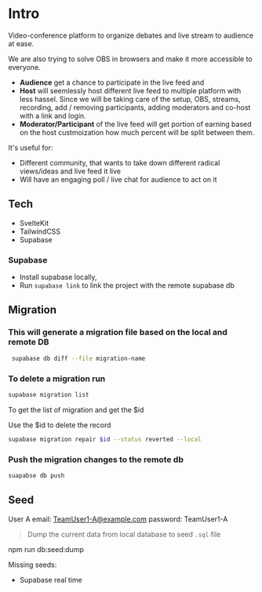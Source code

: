 # Intro

Video-conference platform to organize debates and live stream to audience at ease.

We are also trying to solve OBS in browsers and make it more accessible to everyone.

- **Audience** get a chance to participate in the live feed and
- **Host** will seemlessly host different live feed to multiple platform with less hassel.
  Since we will be taking care of the setup, OBS, streams, recording, add / removing participants, adding moderators and co-host with a link and login.
- **Moderator/Participant** of the live feed will get portion of earning based on the host custmoization how much percent will be split between them.

It's useful for:

- Different community, that wants to take down different radical views/ideas and live feed it live
- Will have an engaging poll / live chat for audience to act on it

## Tech

- SvelteKit
- TailwindCSS
- Supabase

### Supabase

- Install supabase locally,
- Run `supabase link` to link the project with the remote supabase db

## Migration

### This will generate a migration file based on the local and remote DB

```sh
 supabase db diff --file migration-name
```

### To delete a migration run

```sh
supabase migration list
```

To get the list of migration and get the $id

Use the $id to delete the record

```sh
supabase migration repair $id --status reverted --local
```

### Push the migration changes to the remote db

```sh
suapabse db push
```

## Seed

User A
email: <TeamUser1-A@example.com>
password: TeamUser1-A

> Dump the current data from local database to seed `.sql` file

npm run db:seed:dump

Missing seeds:

- Supabase real time
